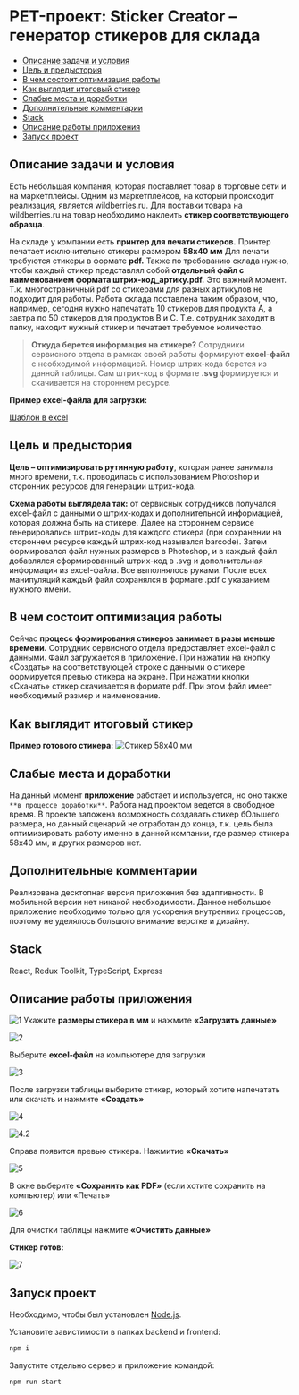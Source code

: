 # PET-проект: Sticker Creator – генератор стикеров для склада

- [Описание задачи и условия](#описание-задачи-и-условия)
- [Цель и предыстория](#цель-и-предыстория)
- [В чем состоит оптимизация работы](#в-чем-состоит-оптимизация-работы)
- [Как выглядит итоговый стикер](#как-выглядит-итоговый-стикер)
- [Слабые места и доработки](#слабые-места-и-доработки)
- [Дополнительные комментарии](#дополнительные-комментарии)
- [Stack](#stack)
- [Описание работы приложения](#описание-работы-приложения)
- [Запуск проект](#запуск-проект)

## Описание задачи и условия
Есть небольшая компания, которая поставляет товар в торговые сети и на маркетплейсы.
Одним из маркетплейсов, на который происходит реализация, является wildberries.ru. Для поставки товара на wildberries.ru на товар необходимо наклеить **стикер соответствующего образца**.

На складе у компании есть **принтер для печати стикеров.** Принтер печатает исключительно стикеры размером **58х40 мм** Для печати требуются стикеры в формате **pdf.** Также по требованию склада нужно, чтобы каждый стикер представлял собой **отдельный файл с наименованием формата штрих-код_артику.pdf.** Это важный момент. Т.к. многостраничный pdf cо стикерами для разных артикулов не подходит для работы. Работа склада поставлена таким образом, что, например, сегодня нужно напечатать 10 стикеров для продукта А, а завтра по 50 стикеров для продуктов B и С. Т.е. сотрудник заходит в папку, находит нужный стикер и печатает требуемое количество.

> **Откуда берется информация на стикере?**
Сотрудники сервисного отдела в рамках своей работы формируют **excel-файл** с необходимой информацией. Номер штрих-кода берется из данной таблицы. Сам штрих-код в формате **.svg** формируется и скачивается на стороннем ресурсе.

**Пример excel-файла для загрузки:**

[Шаблон в excel](https://docs.google.com/spreadsheets/d/1LBzU09qD85x45q4IvihgdesSLrIX7BG9/edit?usp=share_link&ouid=104276769782258887882&rtpof=true&sd=true)

## Цель и предыстория
**Цель – оптимизировать рутинную работу**, которая ранее занимала много времени, т.к. проводилась с использованием Photoshop и сторонних ресурсов для генерации штрих-кода.

**Схема работы выглядела так:** от сервисных сотрудников получался excel-файл с данными о штрих-кодах и дополнительной информацией, которая должна быть на стикере. Далее на стороннем сервисе генерировались штрих-коды для каждого стикера (при сохранении на стороннем ресурсе каждый штрих-код назывался barcode). Затем формировался файл нужных размеров в Photoshop, и в каждый файл добавлялся сформированный штрих-код  в .svg и дополнительная информация из excel-файла. Все выполнялось руками. После всех манипуляций каждый файл сохранялся в формате .pdf с указанием нужного имени.

## В чем состоит оптимизация работы
Сейчас **процесс формирования стикеров занимает в разы меньше времени.** Сотрудник сервисного отдела предоставляет excel-файл с данными. Файл загружается в приложение. При нажатии на кнопку «Создать» на соответствующей строке с данными о стикере формируется превью стикера на экране. При нажатии кнопки «Скачать» стикер скачивается в формате pdf. При этом файл имеет необходимый размер и наименование.

## Как выглядит итоговый стикер
**Пример готового стикера:**
![Cтикер 58х40 мм](README_static/7290000700854_P-700854-WB.jpg)

## Слабые места и доработки
На данный момент **приложение** работает и используется, но оно также `**в процессе доработки**`. Работа над проектом ведется в свободное время. В проекте заложена возможность создавать стикер бОльшего размера, но данный сценарий не отработан до конца, т.к. цель была оптимизировать работу именно в данной компании, где размер стикера 58х40 мм, и других размеров нет.

## Дополнительные комментарии
Реализована десктопная версия приложения без адаптивности. В мобильной версии нет никакой необходимости. Данное небольшое приложение необходимо только для ускорения внутренних процессов, поэтому не уделялось большого внимание верстке и дизайну.

## Stack
React, Redux Toolkit, TypeScript, Express

## Описание работы приложения
![1](README_static/1.JPG)
Укажите **размеры стикера в мм** и нажмите **«Загрузить данные»**

![2](README_static/2.JPG)

Выберите **excel-файл** на компьютере для загрузки

![3](README_static/3.jpg)

После загрузки таблицы выберите стикер, который хотите напечатать или скачать и нажмите **«Создать»**

![4](README_static/4.JPG)

![4.2](README_static/4.2.jpg)

Справа появится превью стикера. Нажмитие **«Скачать»**

![5](README_static/5.JPG)

В окне выберите **«Сохранить как PDF»** (если хотите сохранить на компьютер) или «Печать» 

![6](README_static/6.JPG)

Для очистки таблицы нажмите **«Очистить данные»**

**Стикер готов:**

![7](README_static/7.JPG)

## Запуск проект

Необходимо, чтобы был установлен [Node.js](https://nodejs.org/en).

Установите завистимости в папках backend и frontend:
```sh
npm i
```

Запустите отдельно сервер и приложение командой:
```sh
npm run start
```
